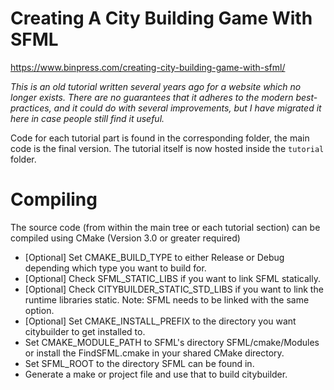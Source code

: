 Creating A City Building Game With SFML
===========

https://www.binpress.com/creating-city-building-game-with-sfml/

*This is an old tutorial written several years ago for a website which no longer exists. There are no guarantees that
it adheres to the modern best-practices, and it could do with several improvements, but I have migrated it here in
case people still find it useful.*

Code for each tutorial part is found in the corresponding folder, the
main code is the final version. The tutorial itself is now hosted inside
the `tutorial` folder.

Compiling
=========

The source code (from within the main tree or each tutorial section) can be compiled using CMake (Version 3.0 or greater required)

*   [Optional] Set CMAKE_BUILD_TYPE to either Release or Debug depending which type you want to build for.
*   [Optional] Check SFML_STATIC_LIBS if you want to link SFML statically.
*   [Optional] Check CITYBUILDER_STATIC_STD_LIBS if you want to link the runtime libraries static. Note: SFML needs to be linked with the same option.
*    [Optional] Set CMAKE_INSTALL_PREFIX to the directory you want citybuilder to get installed to.
*    Set CMAKE_MODULE_PATH to SFML's directory SFML/cmake/Modules or install the FindSFML.cmake in your shared CMake directory.
*    Set SFML_ROOT to the directory SFML can be found in.
*    Generate a make or project file and use that to build citybuilder.

